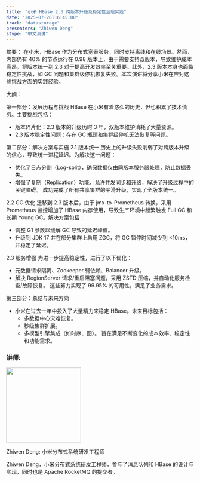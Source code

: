 ```yaml
---
title: "小米 HBase 2.3 跨版本升级及稳定性治理实践"
date: "2025-07-26T16:45:00"
track: "datastorage"
presenters: "Zhiwen Deng"
stype: "中文演讲"
---
```


摘要：
在小米，HBase 作为分布式宽表服务，同时支持离线和在线场景。然而，内部仍有 40% 的节点运行在 0.98 版本上，由于需要支持双版本，导致维护成本高昂。将版本统一到 2.3 对于提高开发效率至关重要。此外，2.3 版本本身也面临稳定性挑战，如 GC 问题和集群级停机恢复失败。本次演讲将分享小米在应对这些挑战方面的实践经验。

大纲：

第一部分：发展历程与挑战
HBase 在小米有着悠久的历史，但也积累了技术债务。主要挑战包括：
- 版本碎片化：2.3 版本的升级历时 3 年，双版本维护消耗了大量资源。
- 2.3 版本稳定性问题：存在 GC 瓶颈和集群级停机无法恢复等问题。

第二部分：解决方案与实施
2.1 版本统一
历史上的升级失败削弱了对跨版本升级的信心，导致统一进程延迟。为解决这一问题：
- 优化了日志分割（Log-split），确保数据仅由同版本服务器处理，防止数据丢失。
- 增强了复制（Replication）功能，允许并发同步和升级，解决了升级过程中的关键障碍。
成功完成了所有共享集群的平滑升级，实现了全版本统一。

2.2 GC 优化
迁移到 2.3 版本后，由于 jmx-to-Prometheus 转换，采用 Prometheus 监控增加了 HBase 内存使用，导致生产环境中频繁触发 Full GC 和长期 Young GC。解决方案包括：
- 调整 G1 参数以缓解 GC 导致的延迟峰值。
- 升级到 JDK 17 并在部分集群上启用 ZGC，将 GC 暂停时间减少到 <10ms，并稳定了延迟。

2.3 服务增强
为进一步提高稳定性，进行了以下优化：
- 元数据请求隔离、Zookeeper 弱依赖、Balancer 升级。
- 解决 RegionServer 请求/重启阻塞问题，采用 ZSTD 压缩，并自动化服务检查/故障恢复。
这些努力实现了 99.95% 的可用性，满足了业务需求。

第三部分：总结与未来方向
- 小米在过去一年中投入了大量精力来稳定 HBase。未来目标包括：
  - 多数据中心灾难恢复。
  - 秒级集群扩展。
  - 多模型引擎集成（如时序、图）。
旨在满足不断变化的成本效率、稳定性和功能需求。

### 讲师:

<img src="https://sessionize.com/image/6052-400o400o1-npyQeJA1PdnzCtTC2HXP7X.jpg" width="200" /><br/>

Zhiwen Deng: 小米分布式系统研发工程师

Zhiwen Deng，小米分布式系统研发工程师，参与了消息队列和 HBase 的设计与实现，同时也是 Apache RocketMQ 的提交者。